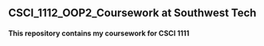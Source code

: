 ## CSCI_1112_OOP2_Coursework at Southwest Tech

#### This repository contains my coursework for CSCI 1111
